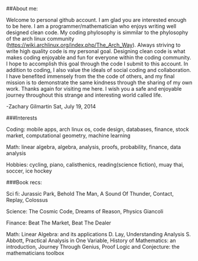 
##About me:

Welcome to personal github account. I am glad you are interested enough to be here. I am a programmer/mathematician who enjoys writing well designed clean code. My coding phylosophy is simmilar to the phylosophy of the arch linux community (https://wiki.archlinux.org/index.php/The_Arch_Way). Always striving to write high quality code is my personal goal. Designing clean code is what makes coding enjoyable and fun for everyone within the coding community. I hope to accomplish this goal through the code I submit to this account. In addition to coding, I also value the ideals of social coding and collaboration. I have benefited immensely from the the code of others, and my final mission is to demonstrate the same kindness through the sharing of my own work. Thanks again for visiting me here. I wish you a safe and enjoyable journey throughout this strange and interesting world called life.

-Zachary Gilmartin
Sat, July 19, 2014


###Interests

Coding:
mobile apps, arch linux os, code design, databases, finance, stock market, computational geometry, machine learning

Math:
linear algebra, algebra, analysis, proofs, probability, finance, data analysis

Hobbies:
cycling, piano, calisthenics, reading(science fiction), muay thai, soccer, ice hockey


###Book recs:

Sci fi:
Jurassic Park, Behold The Man, A Sound Of Thunder, Contact, Replay, Colossus

Science: 
The Cosmic Code, Dreams of Reason, Physics Giancoli

Finance: 
Beat The Market, Beat The Dealer

Math: 
Linear Algebra: and its applications D. Lay, Understanding Analysis S. Abbott, Practical Analysis in One Variable, History of Mathematics: an introduction, Journey Through Genius, Proof Logic and Conjecture: the mathematicians toolbox  
